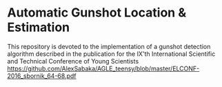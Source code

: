 # Automatic Gunshot Location & Estimation
 
This repository is devoted to the implementation of a gunshot detection algorithm described in the publication for the IX'th International Scientific and Technical Conference of Young Scientists https://github.com/AlexSabaka/AGLE_teensy/blob/master/ELCONF-2016_sbornik_64-68.pdf

